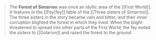 > The **Forest of Simarron** was once an idyllic area of the [[First World]]. It features in the [[Fey|fey]] fable of the [[Three sisters of Simarron]].
> The three sisters in the story became vain and bitter, and their inner corruption blighted the forest in which they lived. When the blight threatened to spread into other parts of the First World, the fey exiled the sisters to [[Golarion]] and razed the forest to the ground.







